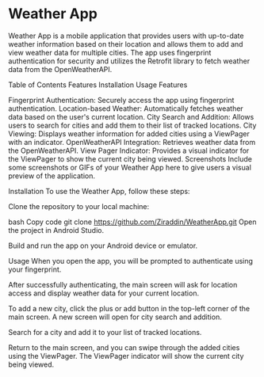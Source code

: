 
# Weather App

Weather App is a mobile application that provides users with up-to-date weather information based on their location and allows them to add and view weather data for multiple cities. The app uses fingerprint authentication for security and utilizes the Retrofit library to fetch weather data from the OpenWeatherAPI.

Table of Contents
Features
Installation
Usage
Features

Fingerprint Authentication: Securely access the app using fingerprint authentication.
Location-based Weather: Automatically fetches weather data based on the user's current location.
City Search and Addition: Allows users to search for cities and add them to their list of tracked locations.
City Viewing: Displays weather information for added cities using a ViewPager with an indicator.
OpenWeatherAPI Integration: Retrieves weather data from the OpenWeatherAPI.
View Pager Indicator: Provides a visual indicator for the ViewPager to show the current city being viewed.
Screenshots
Include some screenshots or GIFs of your Weather App here to give users a visual preview of the application.

Installation
To use the Weather App, follow these steps:

Clone the repository to your local machine:

bash
Copy code
git clone https://github.com/Ziraddin/WeatherApp.git
Open the project in Android Studio.

Build and run the app on your Android device or emulator.

Usage
When you open the app, you will be prompted to authenticate using your fingerprint.

After successfully authenticating, the main screen will ask for location access and display weather data for your current location.

To add a new city, click the plus or add button in the top-left corner of the main screen. A new screen will open for city search and addition.

Search for a city and add it to your list of tracked locations.

Return to the main screen, and you can swipe through the added cities using the ViewPager. The ViewPager indicator will show the current city being viewed.

